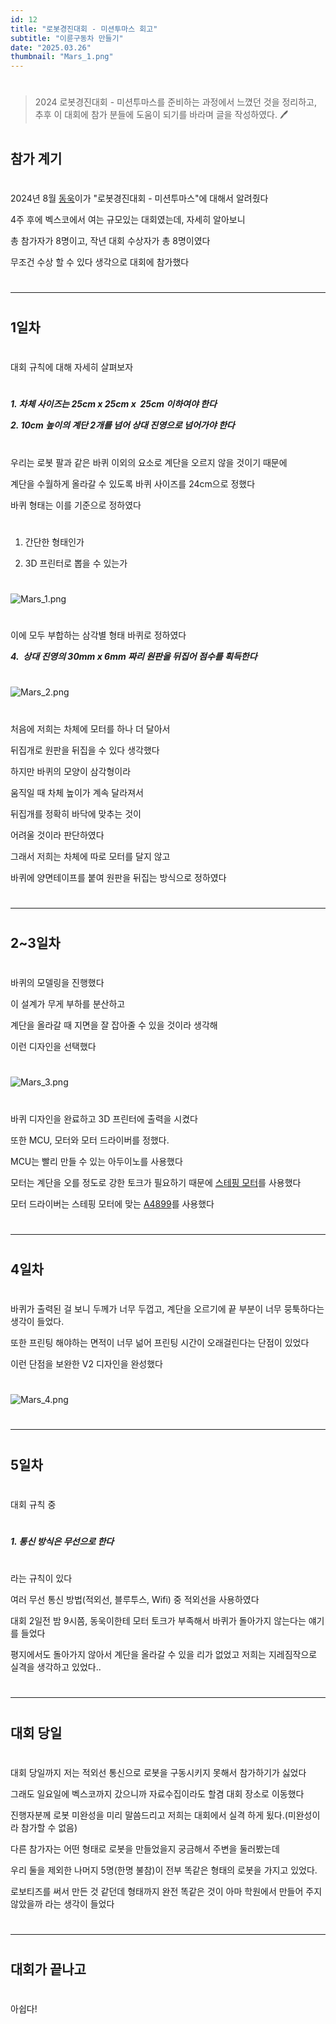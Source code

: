 ```yaml
---
id: 12
title: "로봇경진대회 - 미션투마스 회고"
subtitle: "이륜구동차 만들기"
date: "2025.03.26"
thumbnail: "Mars_1.png"
---
```

#
> 2024 로봇경진대회 - 미션투마스를 준비하는 과정에서 느꼈던 것을 정리하고, 추후 이 대회에 참가 분들에 도움이 되기를 바라며 글을 작성하였다. 🖊️
#
## 참가 계기
#
2024년 8월 [동욱](https://github.com/dongwookkim3 "동욱")이가 "로봇경진대회 - 미션투마스"에 대해서 알려줬다

4주 후에 벡스코에서 여는 규모있는 대회였는데, 자세히 알아보니

총 참가자가 8명이고, 작년 대회 수상자가 총 8명이였다

무조건 수상 할 수 있다 생각으로 대회에 참가했다
#
---
#
## 1일차
#
대회 규칙에 대해 자세히 살펴보자
#
_**1\. 차체 사이즈는 25cm x _**25cm x**_  _**25cm 이하여야 한다**_**_

_**2\. 10cm 높이의 계단 2개를 넘어 상대 진영으로 넘어가야 한다**_
#
우리는 로봇 팔과 같은 바퀴 이외의 요소로 계단을 오르지 않을 것이기 때문에

계단을 수월하게 올라갈 수 있도록 바퀴 사이즈를 24cm으로 정했다

바퀴 형태는 이를 기준으로 정하였다
#
1. 간단한 형태인가

2. 3D 프린터로 뽑을 수 있는가
#
![Mars_1.png](./../../static/image/Mars_1.png)
#
이에 모두 부합하는 삼각별 형태 바퀴로 정하였다

_**4.  상대 진영의 30mm x 6mm 짜리 원판을 뒤집어 점수를 획득한다**_
#
![Mars_2.png](./../../static/image/Mars_2.png)
#
처음에 저희는 차체에 모터를 하나 더 달아서 

뒤집개로 원판을 뒤집을 수 있다 생각했다

하지만 바퀴의 모양이 삼각형이라

움직일 때 차체 높이가 계속 달라져서

뒤집개를 정확히 바닥에 맞추는 것이

어려울 것이라 판단하였다

그래서 저희는 차체에 따로 모터를 달지 않고

바퀴에 양면테이프를 붙여 원판을 뒤집는 방식으로 정하였다
#
---
#
## 2~3일차
#
바퀴의 모델링을 진행했다

이 설계가 무게 부하를 분산하고

계단을 올라갈 때 지면을 잘 잡아줄 수 있을 것이라 생각해

이런 디자인을 선택했다
#
![Mars_3.png](./../../static/image/Mars_3.png)
#
바퀴 디자인을 완료하고 3D 프린터에 출력을 시켰다

또한 MCU, 모터와 모터 드라이버를 정했다.

MCU는 빨리 만들 수 있는 아두이노를 사용했다

모터는 계단을 오를 정도로 강한 토크가 필요하기 때문에 [스테핑 모터](https://www.devicemart.co.kr/goods/view?no=1084466)를 사용했다

모터 드라이버는 스테핑 모터에 맞는 [A4899](https://www.devicemart.co.kr/goods/view?no=10912921)를 사용했다
#
---
#
## 4일차
#
바퀴가 출력된 걸 보니 두께가 너무 두껍고, 계단을 오르기에 끝 부분이 너무 뭉툭하다는 생각이 들었다.

또한 프린팅 해야하는 면적이 너무 넒어 프린팅 시간이 오래걸린다는 단점이 있었다

이런 단점을 보완한 V2 디자인을 완성했다
#
![Mars_4.png](./../../static/image/Mars_4.png)
#
---
#
## 5일차
#
대회 규칙 중 
#
_**1\. 통신 방식은 무선으로 한다**_
#
라는 규칙이 있다

여러 무선 통신 방법(적외선, 블루투스, Wifi) 중 적외선을 사용하였다

대회 2일전 밤 9시쯤, 동욱이한테 모터 토크가 부족해서 바퀴가 돌아가지 않는다는 얘기를 들었다

평지에서도 돌아가지 않아서 계단을 올라갈 수 있을 리가 없었고 저희는 지레짐작으로 실격을 생각하고 있었다..
#
---
#
## 대회 당일
#
대회 당일까지 저는 적외선 통신으로 로봇을 구동시키지 못해서 참가하기가 싫었다

그래도 일요일에 벡스코까지 갔으니까 자료수집이라도 할겸 대회 장소로 이동했다

진행자분께 로봇 미완성을 미리 말씀드리고 저희는 대회에서 실격 하게 됬다.(미완성이라 참가할 수 없음)

다른 참가자는 어떤 형태로 로봇을 만들었을지 궁금해서 주변을 둘러봤는데

우리 둘을 제외한 나머지 5명(한명 불참)이 전부 똑같은 형태의 로봇을 가지고 있었다. 

로보티즈를 써서 만든 것 같던데 형태까지 완전 똑같은 것이 아마 학원에서 만들어 주지 않았을까 라는 생각이 들었다
#
---
#
## 대회가 끝나고
#
아쉽다!